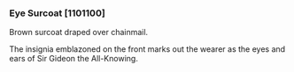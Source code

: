 ### Eye Surcoat [1101100]

Brown surcoat draped over chainmail.

The insignia emblazoned on the front marks out the wearer as the eyes and ears of Sir Gideon the All-Knowing.